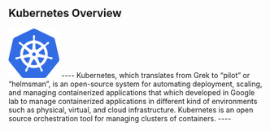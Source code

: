 
## Kubernetes Overview

<img src="https://github.com/kubernetes/kubernetes/raw/master/logo/logo.png" width="100">
----
	Kubernetes, which translates from Grek to “pilot” or “helmsman”, is an open-source system for automating deployment, scaling, 
	and managing containerized applications that which developed in Google lab to manage containerized applications in different 
	kind of environments such as physical, virtual, and cloud infrastructure. Kubernetes is an open source orchestration 
	tool for managing clusters of containers.
----
